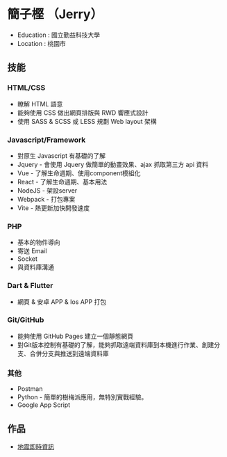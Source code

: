 # 簡子樫 （Jerry）

* Education : 國立勤益科技大學
* Location : 桃園市

## 技能

### HTML/CSS
* 瞭解 HTML 語意
* 能夠使用 CSS 做出網頁排版與 RWD 響應式設計
* 使用 SASS & SCSS 或 LESS 規劃 Web layout 架構
 
### Javascript/Framework
* 對原生 Javascript 有基礎的了解
* Jquery - 會使用 Jquery 做簡單的動畫效果、ajax 抓取第三方 api 資料
* Vue - 了解生命週期、使用component模組化
* React - 了解生命週期、基本用法
* NodeJS - 架設server
* Webpack - 打包專案
* Vite - 熱更新加快開發速度

### PHP
* 基本的物件導向
* 寄送 Email
* Socket
* 與資料庫溝通

### Dart & Flutter
* 網頁 & 安卓 APP & Ios APP 打包

### Git/GitHub
* 能夠使用 GitHub Pages 建立一個靜態網頁
* 對Git版本控制有基礎的了解，能夠抓取遠端資料庫到本機進行作業、創建分支、合併分支與推送到遠端資料庫

### 其他
* Postman
* Python - 簡單的樹梅派應用，無特別實戰經驗。
* Google App Script

## 作品
* [地震即時資訊](https://jerrybull.github.io/TaiwanEarthquake/ "link")
